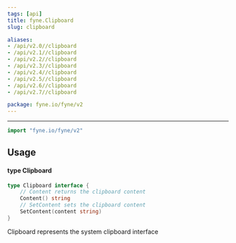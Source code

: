 ```yaml
---
tags: [api]
title: fyne.Clipboard
slug: clipboard

aliases:
- /api/v2.0//clipboard
- /api/v2.1//clipboard
- /api/v2.2//clipboard
- /api/v2.3//clipboard
- /api/v2.4//clipboard
- /api/v2.5//clipboard
- /api/v2.6//clipboard
- /api/v2.7//clipboard

package: fyne.io/fyne/v2
---
```



---
```go
import "fyne.io/fyne/v2"
```

## Usage

#### type Clipboard

```go
type Clipboard interface {
	// Content returns the clipboard content
	Content() string
	// SetContent sets the clipboard content
	SetContent(content string)
}
```

Clipboard represents the system clipboard interface
